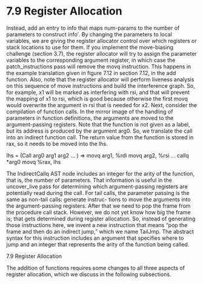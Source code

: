 # 7.9 Register Allocation

Instead, add an entry to info that maps num-params to the number of parameters to construct info′. By changing the parameters to local variables, we are giving the register allocator control over which registers or stack locations to use for them. If you implement the move-biasing challenge (section 3.7), the register allocator will try to assign the parameter variables to the corresponding argument register, in which case the patch_instructions pass will remove the movq instruction. This happens in the example translation given in figure 7.12 in section 7.12, in the add function. Also, note that the register allocator will perform liveness analysis on this sequence of move instructions and build the interference graph. So, for example, x1 will be marked as interfering with rsi, and that will prevent the mapping of x1 to rsi, which is good because otherwise the first movq would overwrite the argument in rsi that is needed for x2. Next, consider the compilation of function calls. In the mirror image of the handling of parameters in function definitions, the arguments are moved to the argument-passing registers. Note that the function is not given as a label, but its address is produced by the argument arg0. So, we translate the call into an indirect function call. The return value from the function is stored in rax, so it needs to be moved into the lhs.

lhs = (Call arg0 arg1 arg2 … ) ⇒ movq arg1, %rdi movq arg2, %rsi ... callq *arg0 movq %rax, lhs

The IndirectCallq AST node includes an integer for the arity of the function, that is, the number of parameters. That information is useful in the uncover_live pass for determining which argument-passing registers are potentially read during the call. For tail calls, the parameter passing is the same as non-tail calls: generate instruc- tions to move the arguments into the argument-passing registers. After that we need to pop the frame from the procedure call stack. However, we do not yet know how big the frame is; that gets determined during register allocation. So, instead of generating those instructions here, we invent a new instruction that means “pop the frame and then do an indirect jump,” which we name TailJmp. The abstract syntax for this instruction includes an argument that specifies where to jump and an integer that represents the arity of the function being called.

7.9 Register Allocation

The addition of functions requires some changes to all three aspects of register allocation, which we discuss in the following subsections.

